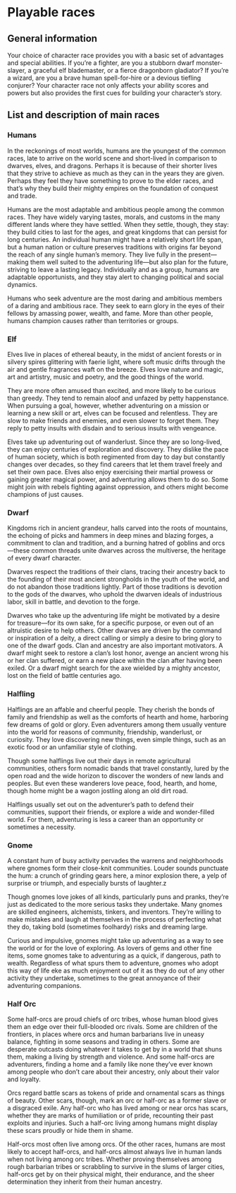 # Playable races

## General information

Your choice of character race provides you with a basic set of advantages and special abilities. If you’re a fighter, are you a stubborn dwarf monster-slayer, a graceful elf blademaster, or a fierce dragonborn gladiator? If you’re a wizard, are you a brave human spell-for-hire or a devious tiefling conjurer? Your character race not only affects your ability scores and powers but also provides the first cues for building your character’s story.

## List and description of main races

### Humans

In the reckonings of most worlds, humans are the youngest of the common races, late to arrive on the world scene and short-lived in comparison to dwarves, elves, and dragons. Perhaps it is because of their shorter lives that they strive to achieve as much as they can in the years they are given. Perhaps they feel they have something to prove to the elder races, and that’s why they build their mighty empires on the foundation of conquest and trade.

Humans are the most adaptable and ambitious people among the common races. They have widely varying tastes, morals, and customs in the many different lands where they have settled. When they settle, though, they stay: they build cities to last for the ages, and great kingdoms that can persist for long centuries. An individual human might have a relatively short life span, but a human nation or culture preserves traditions with origins far beyond the reach of any single human’s memory. They live fully in the present—making them well suited to the adventuring life—but also plan for the future, striving to leave a lasting legacy. Individually and as a group, humans are adaptable opportunists, and they stay alert to changing political and social dynamics.

Humans who seek adventure are the most daring and ambitious members of a daring and ambitious race. They seek to earn glory in the eyes of their fellows by amassing power, wealth, and fame. More than other people, humans champion causes rather than territories or groups.

### Elf

Elves live in places of ethereal beauty, in the midst of ancient forests or in silvery spires glittering with faerie light, where soft music drifts through the air and gentle fragrances waft on the breeze. Elves love nature and magic, art and artistry, music and poetry, and the good things of the world.

They are more often amused than excited, and more likely to be curious than greedy. They tend to remain aloof and unfazed by petty happenstance. When pursuing a goal, however, whether adventuring on a mission or learning a new skill or art, elves can be focused and relentless. They are slow to make friends and enemies, and even slower to forget them. They reply to petty insults with disdain and to serious insults with vengeance.

Elves take up adventuring out of wanderlust. Since they are so long-lived, they can enjoy centuries of exploration and discovery. They dislike the pace of human society, which is both regimented from day to day but constantly changes over decades, so they find careers that let them travel freely and set their own pace. Elves also enjoy exercising their martial prowess or gaining greater magical power, and adventuring allows them to do so. Some might join with rebels fighting against oppression, and others might become champions of just causes.

### Dwarf

Kingdoms rich in ancient grandeur, halls carved into the roots of mountains, the echoing of picks and hammers in deep mines and blazing forges, a commitment to clan and tradition, and a burning hatred of goblins and orcs—these common threads unite dwarves across the multiverse, the heritage of every dwarf character.

Dwarves respect the traditions of their clans, tracing their ancestry back to the founding of their most ancient strongholds in the youth of the world, and do not abandon those traditions lightly. Part of those traditions is devotion to the gods of the dwarves, who uphold the dwarven ideals of industrious labor, skill in battle, and devotion to the forge.

Dwarves who take up the adventuring life might be motivated by a desire for treasure—for its own sake, for a specific purpose, or even out of an altruistic desire to help others. Other dwarves are driven by the command or inspiration of a deity, a direct calling or simply a desire to bring glory to one of the dwarf gods. Clan and ancestry are also important motivators. A dwarf might seek to restore a clan’s lost honor, avenge an ancient wrong his or her clan suffered, or earn a new place within the clan after having been exiled. Or a dwarf might search for the axe wielded by a mighty ancestor, lost on the field of battle centuries ago.

### Halfling

Halflings are an affable and cheerful people. They cherish the bonds of family and friendship as well as the comforts of hearth and home, harboring few dreams of gold or glory. Even adventurers among them usually venture into the world for reasons of community, friendship, wanderlust, or curiosity. They love discovering new things, even simple things, such as an exotic food or an unfamiliar style of clothing.

Though some halflings live out their days in remote agricultural communities, others form nomadic bands that travel constantly, lured by the open road and the wide horizon to discover the wonders of new lands and peoples. But even these wanderers love peace, food, hearth, and home, though home might be a wagon jostling along an old dirt road.

Halflings usually set out on the adventurer’s path to defend their communities, support their friends, or explore a wide and wonder-filled world. For them, adventuring is less a career than an opportunity or sometimes a necessity.

### Gnome

A constant hum of busy activity pervades the warrens and neighborhoods where gnomes form their close-knit communities. Louder sounds punctuate the hum: a crunch of grinding gears here, a minor explosion there, a yelp of surprise or triumph, and especially bursts of laughter.z

Though gnomes love jokes of all kinds, particularly puns and pranks, they’re just as dedicated to the more serious tasks they undertake. Many gnomes are skilled engineers, alchemists, tinkers, and inventors. They’re willing to make mistakes and laugh at themselves in the process of perfecting what they do, taking bold (sometimes foolhardy) risks and dreaming large.

Curious and impulsive, gnomes might take up adventuring as a way to see the world or for the love of exploring. As lovers of gems and other fine items, some gnomes take to adventuring as a quick, if dangerous, path to wealth. Regardless of what spurs them to adventure, gnomes who adopt this way of life eke as much enjoyment out of it as they do out of any other activity they undertake, sometimes to the great annoyance of their adventuring companions.

### Half Orc

Some half-orcs are proud chiefs of orc tribes, whose human blood gives them an edge over their full-blooded orc rivals. Some are children of the frontiers, in places where orcs and human barbarians live in uneasy balance, fighting in some seasons and trading in others. Some are desperate outcasts doing whatever it takes to get by in a world that shuns them, making a living by strength and violence. And some half-orcs are adventurers, finding a home and a family like none they’ve ever known among people who don’t care about their ancestry, only about their valor and loyalty.

Orcs regard battle scars as tokens of pride and ornamental scars as things of beauty. Other scars, though, mark an orc or half-orc as a former slave or a disgraced exile. Any half-orc who has lived among or near orcs has scars, whether they are marks of humiliation or of pride, recounting their past exploits and injuries. Such a half-orc living among humans might display these scars proudly or hide them in shame.

Half-orcs most often live among orcs. Of the other races, humans are most likely to accept half-orcs, and half-orcs almost always live in human lands when not living among orc tribes. Whether proving themselves among rough barbarian tribes or scrabbling to survive in the slums of larger cities, half-orcs get by on their physical might, their endurance, and the sheer determination they inherit from their human ancestry.
